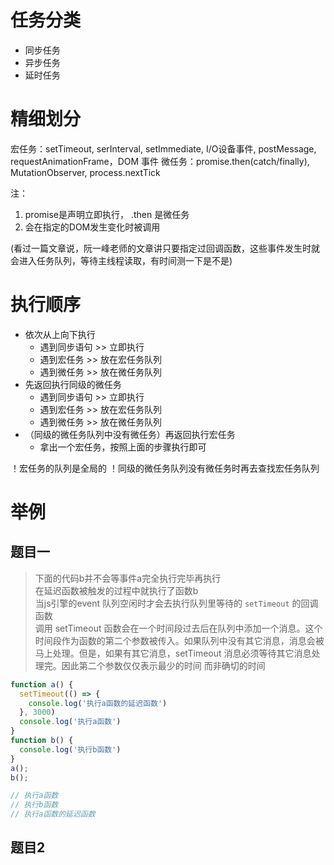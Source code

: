 
# 任务分类

- 同步任务
- 异步任务
- 延时任务

# 精细划分

宏任务：setTimeout, serInterval, setImmediate, I/O设备事件, postMessage, requestAnimationFrame，DOM 事件
微任务：promise.then(catch/finally), MutationObserver, process.nextTick


注：
1. promise是声明立即执行， .then 是微任务
2. 会在指定的DOM发生变化时被调用

(看过一篇文章说，阮一峰老师的文章讲只要指定过回调函数，这些事件发生时就会进入任务队列，等待主线程读取，有时间测一下是不是)



# 执行顺序

- 依次从上向下执行
  - 遇到同步语句 >> 立即执行
  - 遇到宏任务 >> 放在宏任务队列
  - 遇到微任务 >> 放在微任务队列
- 先返回执行同级的微任务
  - 遇到同步语句 >> 立即执行
  - 遇到宏任务 >> 放在宏任务队列
  - 遇到微任务 >> 放在微任务队列
- （同级的微任务队列中没有微任务）再返回执行宏任务
  - 拿出一个宏任务，按照上面的步骤执行即可


！宏任务的队列是全局的
！同级的微任务队列没有微任务时再去查找宏任务队列



# 举例

## 题目一

> 下面的代码b并不会等事件a完全执行完毕再执行  
在延迟函数被触发的过程中就执行了函数b  
当js引擎的event 队列空闲时才会去执行队列里等待的 `setTimeout` 的回调函数  
调用 setTimeout 函数会在一个时间段过去后在队列中添加一个消息。这个时间段作为函数的第二个参数被传入。如果队列中没有其它消息，消息会被马上处理。但是，如果有其它消息，setTimeout 消息必须等待其它消息处理完。因此第二个参数仅仅表示最少的时间 而非确切的时间


```JavaScript
function a() {
  setTimeout(() => {
    console.log('执行a函数的延迟函数')
  }, 3000)
  console.log('执行a函数')
}
function b() {
  console.log('执行b函数')
}
a();
b();

// 执行a函数
// 执行b函数
// 执行a函数的延迟函数

```


## 题目2